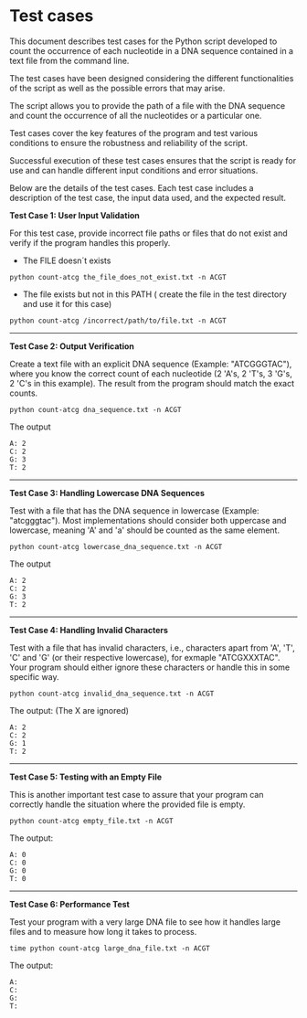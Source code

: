 # Test cases

This document describes test cases for the Python script developed to count the occurrence of each nucleotide in a DNA sequence contained in a text file from the command line.

The test cases have been designed considering the different functionalities of the script as well as the possible errors that may arise.

The script allows you to provide the path of a file with the DNA sequence and count the occurrence of all the nucleotides or a particular one.

Test cases cover the key features of the program and test various conditions to ensure the robustness and reliability of the script.

Successful execution of these test cases ensures that the script is ready for use and can handle different input conditions and error situations.

Below are the details of the test cases. Each test case includes a description of the test case, the input data used, and the expected result.
    
    
**Test Case 1: User Input Validation**

For this test case, provide incorrect file paths or files that do not exist and verify if the program handles this properly.

- The FILE doesn´t exists

```{python}
python count-atcg the_file_does_not_exist.txt -n ACGT
```

- The file exists but not in this PATH ( create the file in the test directory and use it for this case)

```{python}
python count-atcg /incorrect/path/to/file.txt -n ACGT
```
---

**Test Case 2: Output Verification**

Create a text file with an explicit DNA sequence (Example: "ATCGGGTAC"), where you know the correct count of each nucleotide (2 'A's, 2 'T's, 3 'G's, 2 'C's in this example). The result from the program should match the exact counts.

```{python}
python count-atcg dna_sequence.txt -n ACGT
```

The output 

```
A: 2
C: 2
G: 3
T: 2
```

---

**Test Case 3: Handling Lowercase DNA Sequences**

Test with a file that has the DNA sequence in lowercase (Example: "atcgggtac"). Most implementations should consider both uppercase and lowercase, meaning 'A' and 'a' should be counted as the same element.

```{python}
python count-atcg lowercase_dna_sequence.txt -n ACGT
```

The output

```
A: 2
C: 2
G: 3
T: 2
```

---

**Test Case 4: Handling Invalid Characters**

Test with a file that has invalid characters, i.e., characters apart from 'A', 'T', 'C' and 'G' (or their respective lowercase), for exmaple "ATCGXXXTAC". Your program should either ignore these characters or handle this in some specific way.

```{python}
python count-atcg invalid_dna_sequence.txt -n ACGT
```

The output:  (The X are ignored)

```
A: 2
C: 2
G: 1
T: 2
```

---

**Test Case 5: Testing with an Empty File**

This is another important test case to assure that your program can correctly handle the situation where the provided file is empty.

```{python}
python count-atcg empty_file.txt -n ACGT
```

The output: 

```
A: 0
C: 0
G: 0
T: 0
```

---

**Test Case 6: Performance Test**

Test your program with a very large DNA file to see how it handles large files and to measure how long it takes to process.

```{python}
time python count-atcg large_dna_file.txt -n ACGT
```

The output: 

```
A: 
C: 
G: 
T: 
```

        
        
